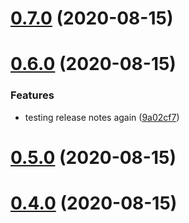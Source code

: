 # [0.7.0](https://github.com/dropecho/github_actions_test/compare/0.6.0...0.7.0) (2020-08-15)

# [0.6.0](https://github.com/dropecho/github_actions_test/compare/0.5.0...0.6.0) (2020-08-15)


### Features

* testing release notes again ([9a02cf7](https://github.com/dropecho/github_actions_test/commit/9a02cf744c0e259c4e820dcc3c802b2a8716bf6b))

# [0.5.0](https://github.com/dropecho/github_actions_test/compare/0.4.0...0.5.0) (2020-08-15)

# [0.4.0](https://github.com/dropecho/github_actions_test/compare/0.3.0...0.4.0) (2020-08-15)
